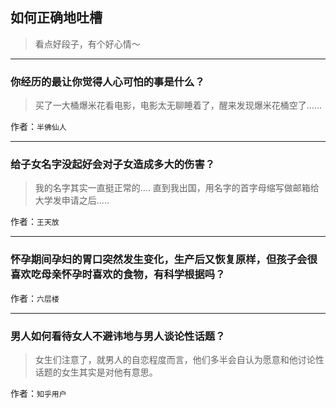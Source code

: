 ## 如何正确地吐槽

> 看点好段子，有个好心情～


 
---

### 你经历的最让你觉得人心可怕的事是什么？

> 买了一大桶爆米花看电影，电影太无聊睡着了，醒来发现爆米花桶空了……


作者：`半佛仙人`

---

### 给子女名字没起好会对子女造成多大的伤害？

> 我的名字其实一直挺正常的....
> 直到我出国，用名字的首字母缩写做邮箱给大学发申请之后.....


作者：`王天放`

---

### 怀孕期间孕妇的胃口突然发生变化，生产后又恢复原样，但孩子会很喜欢吃母亲怀孕时喜欢的食物，有科学根据吗？

> 


作者：`六层楼`

---

### 男人如何看待女人不避讳地与男人谈论性话题？

> 女生们注意了，就男人的自恋程度而言，他们多半会自认为愿意和他讨论性话题的女生其实是对他有意思。


作者：`知乎用户`